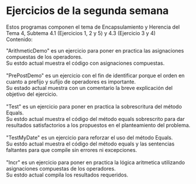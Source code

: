 # Ejercicios de la segunda semana

Estos programas componen el tema de Encapsulamiento y Herencia del Tema 4, Subtema 4.1 (Ejercicios 1, 2 y 5) y 4.3 (Ejercicio 3 y 4) <br>
Contenido: <br>

"ArithmeticDemo" es un ejercicio para poner en practica las asignaciones compuestas de los operadores. <br>
Su estdo actual muestra el código con asignaciones compuestas.<br>
<br>
"PrePostDemo" es un ejercicio con el fin de identificar porque el orden en cuanto a prefijo y sufijo de operadores es importante. <br>
Su estado actual muestra con un comentario la breve explicación del objetivo del ejercicio. <br>
<br>
"Test" es un ejercicio para poner en practica la sobrescritura del método Equals. <br>
Su estdo actual muestra el código del método equals sobrescrito para dar resultados satisfactorios a los propuestos en el planteamiento del problema.<br>
<br>
"TestMyDate" es un ejercicio para reforzar el uso del método Equals. <br>
Su estdo actual muestra el código del método equals y las sentencias faltantes para que compile sin errores ni excepciones.<br>
<br>
"Incr" es un ejercicio para poner en practica la lógica aritmetica utilizando asignaciones compuestas de los operadores. <br>
Su estdo actual compila los resultados requeridos.<br>
